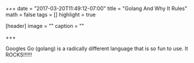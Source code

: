 +++
date = "2017-03-20T11:49:12-07:00"
title = "Golang And Why It Rules"
math = false
tags = []
highlight = true

[header]
  image = ""
  caption = ""

+++

Googles Go (golang) is a radically different language that is so fun to use. It ROCKS!!!!!!